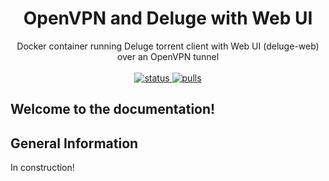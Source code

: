 <h1 align="center">
  OpenVPN and Deluge with Web UI
</h1>

<p align="center">
  Docker container running Deluge torrent client with Web UI (deluge-web) over an OpenVPN tunnel
  <br/><br/>
  <a href="https://github.com/ebrianne/docker-deluge-openvpn">
    <img alt="status" src="https://github.com/ebrianne/docker-deluge-openvpn/workflows/Build/Push%20(master)/badge.svg?branch=master" />
  </a>
  <a href="https://hub.docker.com/r/ebrianne/docker-deluge-openvpn/">
    <img alt="pulls" src="https://img.shields.io/docker/pulls/ebrianne/docker-deluge-openvpn.svg" />
  </a>
</p>

## Welcome to the documentation!

## General Information

In construction! 
